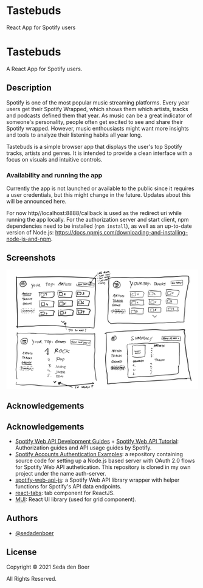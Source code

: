 # Tastebuds
React App for Spotify users

# Tastebuds
A React App for Spotify users.

## Description
Spotify is one of the most popular music streaming platforms. Every year users get their Spotify Wrapped, which shows them which artists, tracks and podcasts defined them that year. As music can be a great indicator of someone's personality, people often get excited to see and share their Spotify wrapped. However, music enthousiasts might want more insights and tools to analyze their listening habits all year long. 

Tastebuds is a simple browser app that displays the user's top Spotify tracks, artists and genres. It is intended to provide a clean interface with a focus on visuals and intuitive controls.

### Availability and running the app
Currently the app is not launched or available to the public since it requires a user credentials, but this might change in the future. Updates about this will be announced here.

For now http//localhost:8888/callback is used as the redirect uri while running the app locally. For the authorization server and start client, npm dependencies need to be installed (`npm install`), as well as an up-to-date version of Node.js: https://docs.npmjs.com/downloading-and-installing-node-js-and-npm.

## Screenshots

![App Screenshot](doc/base_sketch.jpg)

## Acknowledgements
## Acknowledgements
- [Spotify Web API Development Guides](https://developer.spotify.com/documentation/web-api/quick-start/) + [Spotify Web API Tutorial](https://developer.spotify.com/documentation/web-api/quick-start/): Authorization guides and API usage guides by Spotify.
 - [Spotify Accounts Authentication Examples](https://github.com/spotify/web-api-auth-examples): a repository containing source code for setting up a Node.js based server with OAuth 2.0 flows for Spotify Web API authetication. This repository is cloned in my own project under the name auth-server.
 - [spotify-web-api-js](https://github.com/jmperez/spotify-web-api-js): a Spotify Web API library wrapper with helper functions for Spotify's API data endpoints.
  - [react-tabs](https://github.com/reactjs/react-tabs): tab component for ReactJS.
- [MUI](https://mui.com/): React UI library (used for grid component).


## Authors
- [@sedadenboer](https://www.github.com/sedadenboer)

## License
Copyright © 2021 Seda den Boer

All Rights Reserved.
